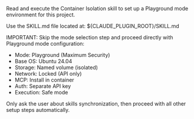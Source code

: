Read and execute the Container Isolation skill to set up a Playground mode environment for this project.

Use the SKILL.md file located at: ${CLAUDE_PLUGIN_ROOT}/SKILL.md

IMPORTANT: Skip the mode selection step and proceed directly with Playground mode configuration:
- Mode: Playground (Maximum Security)
- Base OS: Ubuntu 24.04
- Storage: Named volume (isolated)
- Network: Locked (API only)
- MCP: Install in container
- Auth: Separate API key
- Execution: Safe mode

Only ask the user about skills synchronization, then proceed with all other setup steps automatically.

